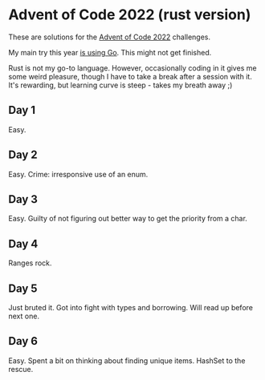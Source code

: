 # Advent of Code 2022 (rust version)

These are solutions for the [Advent of Code 2022](https://adventofcode.com/2022) challenges.

My main try this year [is using Go](https://github.com/laacz/aoc-2022). This might not get finished.

Rust is not my go-to language. However, occasionally coding in it gives me some weird pleasure, though I have to take a break after a session with it. It's rewarding, but learning curve is steep - takes my breath away ;)

## Day 1

Easy.

## Day 2

Easy. Crime: irresponsive use of an enum.

## Day 3

Easy. Guilty of not figuring out better way to get the priority from a char.

## Day 4

Ranges rock.

## Day 5

Just bruted it. Got into fight with types and borrowing. Will read up before next one.

## Day 6

Easy. Spent a bit on thinking about finding unique items. HashSet to the rescue.
